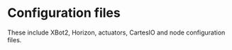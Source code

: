 # Configuration files

These include XBot2, Horizon, actuators, CartesIO and node configuration files.
